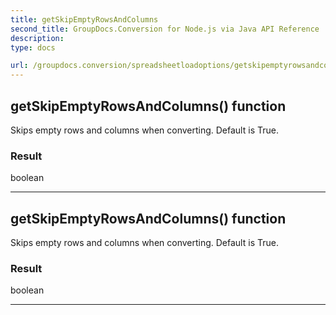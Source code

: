 ```yaml
---
title: getSkipEmptyRowsAndColumns
second_title: GroupDocs.Conversion for Node.js via Java API Reference
description: 
type: docs

url: /groupdocs.conversion/spreadsheetloadoptions/getskipemptyrowsandcolumns/
---
```


## getSkipEmptyRowsAndColumns()  function

 Skips empty rows and columns when converting. Default is True.
 

### Result
boolean


---


## getSkipEmptyRowsAndColumns()  function

 Skips empty rows and columns when converting. Default is True.
 

### Result
boolean


---


